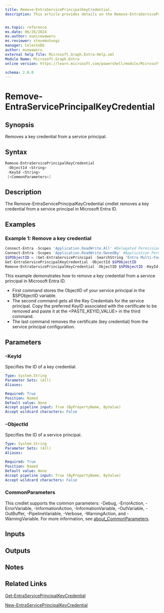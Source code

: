 ```yaml
---
title: Remove-EntraServicePrincipalKeyCredential.
description: This article provides details on the Remove-EntraServicePrincipalKeyCredential command.


ms.topic: reference
ms.date: 06/26/2024
ms.author: eunicewaweru
ms.reviewer: stevemutungi
manager: CelesteDG
author: msewaweru
external help file: Microsoft.Graph.Entra-Help.xml
Module Name: Microsoft.Graph.Entra
online version: https://learn.microsoft.com/powershell/module/Microsoft.Graph.Entra/Remove-EntraServicePrincipalKeyCredential

schema: 2.0.0
---
```


# Remove-EntraServicePrincipalKeyCredential

## Synopsis

Removes a key credential from a service principal.

## Syntax

```powershell
Remove-EntraServicePrincipalKeyCredential 
 -ObjectId <String> 
 -KeyId <String>
 [<CommonParameters>]
```

## Description

The Remove-EntraServicePrincipalKeyCredential cmdlet removes a key credential from a service principal in Microsoft Entra ID.

## Examples

### Example 1: Remove a key credential

```powershell
Connect-Entra -Scopes 'Application.ReadWrite.All' #Delegated Permission
Connect-Entra -Scopes 'Application.ReadWrite.OwnedBy' #Application Permission
$SPObjectID = (Get-EntraServicePrincipal -SearchString 'Entra Multi-Factor Auth Client').ObjectID
Get-EntraServicePrincipalKeyCredential -ObjectId $SPObjectID
Remove-EntraServicePrincipalKeyCredential -ObjectID $SPObjectID -KeyId <PASTE_KEYID_VALUE>
```

This example demonstrates how to remove a key credential from a service principal in Microsoft Entra ID.

- First command stores the ObjectID of your service principal in the $SPObjectID variable.
- The second command gets all the Key Credentials for the service principal. Copy the preferred KeyID associated with the certificate to be removed and paste it at the <PASTE_KEYID_VALUE> in the third command.
- The last command removes the certificate (key credential) from the service principal configuration.

## Parameters

### -KeyId

Specifies the ID of a key credential.

```yaml
Type: System.String
Parameter Sets: (All)
Aliases:

Required: True
Position: Named
Default value: None
Accept pipeline input: True (ByPropertyName, ByValue)
Accept wildcard characters: False
```

### -ObjectId

Specifies the ID of a service principal.

```yaml
Type: System.String
Parameter Sets: (All)
Aliases:

Required: True
Position: Named
Default value: None
Accept pipeline input: True (ByPropertyName, ByValue)
Accept wildcard characters: False
```

### CommonParameters

This cmdlet supports the common parameters: -Debug, -ErrorAction, -ErrorVariable, -InformationAction, -InformationVariable, -OutVariable, -OutBuffer, -PipelineVariable, -Verbose, -WarningAction, and -WarningVariable. For more information, see [about_CommonParameters](https://go.microsoft.com/fwlink/?LinkID=113216).

## Inputs

## Outputs

## Notes

## Related Links

[Get-EntraServicePrincipalKeyCredential](Get-EntraServicePrincipalKeyCredential.md)

[New-EntraServicePrincipalKeyCredential](New-EntraServicePrincipalKeyCredential.md)
